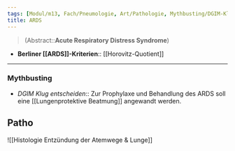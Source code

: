 ```yaml
---
tags: [Modul/m13, Fach/Pneumologie, Art/Pathologie, Mythbusting/DGIM-Klug-entscheiden]
title: ARDS
---
```

> (Abstract::**Acute Respiratory Distress Syndrome**)
- **Berliner [[ARDS]]-Kriterien**:: [[Horovitz-Quotient]]
---
### Mythbusting
- *DGIM Klug entscheiden*:: Zur Prophylaxe und Behandlung des ARDS soll eine [[Lungenprotektive Beatmung]] angewandt werden.





## Patho
![[Histologie Entzündung der Atemwege & Lunge]]